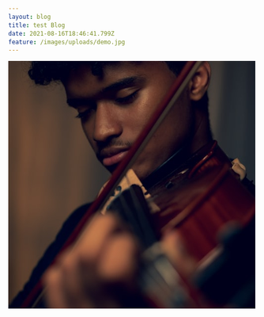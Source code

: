 ```yaml
---
layout: blog
title: test Blog
date: 2021-08-16T18:46:41.799Z
feature: /images/uploads/demo.jpg
---
```

![demo image](/images/uploads/demo.jpg "demo")